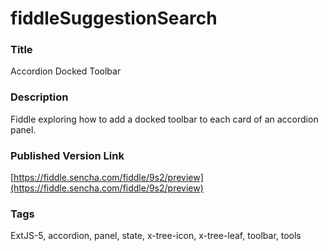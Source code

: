 fiddleSuggestionSearch
======

### Title
Accordion Docked Toolbar

### Description
Fiddle exploring how to add a docked toolbar to each card of an accordion panel.

### Published Version Link
[https://fiddle.sencha.com/fiddle/9s2/preview](https://fiddle.sencha.com/fiddle/9s2/preview)

### Tags
ExtJS-5, accordion, panel, state, x-tree-icon, x-tree-leaf, toolbar, tools
